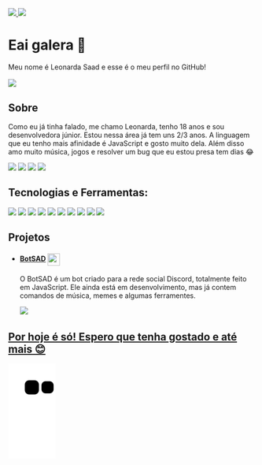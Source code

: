<div>
<a href="https://github.com/LeonardaSaad">
<img height="160em" src="https://github-readme-stats.vercel.app/api?username=LeonardaSaad&show_icons=true&theme=tokyonight"/>
<img height="160em" src="https://github-readme-stats.vercel.app/api/top-langs/?username=LeonardaSaad&show_icons=true&theme=tokyonight&langs_count=5&layout=compact"/>
</div>


<h1>
    <a>Eai galera 👋</a>
</h1>
<p> Meu nome é Leonarda Saad e esse é o meu perfil no GitHub!</p>
<img src="https://media.giphy.com/media/hTh9bSbUPWMWk/giphy.gif" align="center"/>



<h2 class="sobre">
    <a>Sobre</a>
</h2>
	 <p>Como eu já tinha falado, me chamo Leonarda, tenho 18 anos e sou desenvolvedora júnior. Estou nessa área já tem uns 2/3 anos. A linguagem que eu tenho mais afinidade é JavaScript e gosto muito dela. Além disso amo muito música, jogos e resolver um bug que eu estou presa tem dias 😂</p>
   

<div>
<a href="https://www.linkedin.com/in/leonarda-saad/" target="_blank"><img src="https://img.shields.io/badge/-LinkedIn-%230077B5?style=for-the-badge&logo=linkedin&logoColor=white" target="_blank"></a> 
<a href = "mailto:saad.leonarda@gmail.com"><img src="https://img.shields.io/badge/Gmail-DB4437?style=for-the-badge&logo=gmail&logoColor=white" target="_blank"></a>
<a href="https://instagram.com/leonarda_saad/" target="_blank"><img src="https://img.shields.io/badge/-Instagram-%23E4405F?style=for-the-badge&logo=instagram&logoColor=white" target="_blank"></a>
<a href="https://twitter.com/Leonarda_Saad" target="_blank"><img src="https://img.shields.io/badge/Twitter-1DA1F2?style=for-the-badge&logo=twitter&logoColor=white" target="_blank"></a> 	
</div>
   

<h2>Tecnologias e Ferramentas:</h2>
  <p>
	<img height="45" src="https://cdn.jsdelivr.net/gh/devicons/devicon/icons/javascript/javascript-plain.svg" />
	<img height="45" src="https://cdn.jsdelivr.net/gh/devicons/devicon/icons/nodejs/nodejs-original.svg" />
	<img height="45" src="https://cdn.jsdelivr.net/gh/devicons/devicon/icons/npm/npm-original-wordmark.svg" />
	<img height="45" src="https://cdn.jsdelivr.net/gh/devicons/devicon/icons/html5/html5-original.svg" />
	<img height="45" src="https://cdn.jsdelivr.net/gh/devicons/devicon/icons/css3/css3-original.svg" />
	<img height="45" src="https://cdn.jsdelivr.net/gh/devicons/devicon/icons/git/git-original.svg" />
	<img height="45" src="https://cdn.jsdelivr.net/gh/devicons/devicon/icons/github/github-original.svg" />
	<img height="45" src="https://cdn.jsdelivr.net/gh/devicons/devicon/icons/figma/figma-original.svg" />
	<img height="45" src="https://cdn.jsdelivr.net/gh/devicons/devicon/icons/vscode/vscode-original.svg" />
	<img height="45" src="https://cdn.jsdelivr.net/gh/devicons/devicon/icons/react/react-original.svg" />
  </p>
  
<h2 class="projetos"> <a>Projetos</a> </h2>

<ul>
  
  <li><h4>
    <a href="https://github.com/LeonardaSaad/BotSAD">BotSAD</a>
    <img src="https://i.imgur.com/pSovA7C.png" width="25" height="25" align="center">
  </h4></li>
	<p>O BotSAD é um bot criado para a rede social Discord, totalmente feito em JavaScript. Ele ainda está em desenvolvimento, mas já contem comandos de música, memes e          algumas ferramentes.</p>
	<div>
	<a href="https://github.com/LeonardaSaad/BotSAD">
	<img height="105em" src="https://github-readme-stats.vercel.app/api/pin/?username=LeonardaSaad&repo=BotSAD&show_icons=true&theme=tokyonight"/>
	</div>

  
  
</ul>



<h2>Por hoje é só! Espero que tenha gostado e até mais 😊</h2>

![Snake animation](https://github.com/LeonardaSaad/LeonardaSaad/blob/output/github-contribution-grid-snake.svg)


